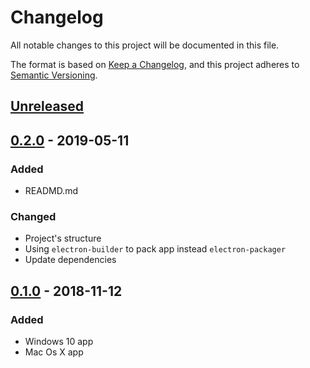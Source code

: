 # Changelog
All notable changes to this project will be documented in this file.

The format is based on [Keep a Changelog](https://keepachangelog.com/en/1.0.0/),
and this project adheres to [Semantic Versioning](https://semver.org/spec/v2.0.0.html).

## [Unreleased]

## [0.2.0] - 2019-05-11

### Added

- READMD.md

### Changed

- Project's structure
- Using `electron-builder` to pack app instead `electron-packager`
- Update dependencies

## [0.1.0] - 2018-11-12

### Added

- Windows 10 app
- Mac Os X app

[Unreleased]: https://github.com/danmu-classroom/danmu-classroom-screen/compare/v0.2.0...HEAD
[0.2.0]: https://github.com/danmu-classroom/danmu-classroom-screen/compare/v0.1.0...v0.2.0
[0.1.0]: https://github.com/danmu-classroom/danmu-classroom-screen/releases/tag/v0.1.0
